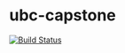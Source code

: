 # ubc-capstone

[![Build Status](https://travis-ci.org/rosam03/ubc-capstone.svg?branch=master)](https://travis-ci.org/rosam03/ubc-capstone)
